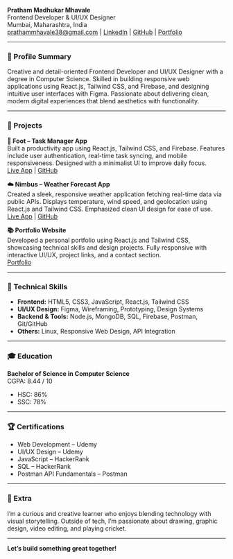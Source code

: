 **Pratham Madhukar Mhavale**  
Frontend Developer & UI/UX Designer  
Mumbai, Maharashtra, India  
[prathammhavale38@gmail.com](mailto:prathammhavale38@gmail.com) | [LinkedIn](https://www.linkedin.com/in/pratham-mhavale/) | [GitHub](https://github.com/Victorblade38) | [Portfolio](https://prathammhavale.vercel.app/)

---

### 🌟 Profile Summary
Creative and detail-oriented Frontend Developer and UI/UX Designer with a degree in Computer Science. Skilled in building responsive web applications using React.js, Tailwind CSS, and Firebase, and designing intuitive user interfaces with Figma. Passionate about delivering clean, modern digital experiences that blend aesthetics with functionality.

---

### 🚀 Projects

**📅 Foot – Task Manager App**  
Built a productivity app using React.js, Tailwind CSS, and Firebase. Features include user authentication, real-time task syncing, and mobile responsiveness. Designed with a minimalist UI to improve daily focus.  
[Live App](https://todo-vite-project.vercel.app/login) | [GitHub](https://github.com/Victorblade38)

**☁️ Nimbus – Weather Forecast App**  
Created a sleek, responsive weather application fetching real-time data via public APIs. Displays temperature, wind speed, and geolocation using React.js and Tailwind CSS. Emphasized clean UI design for ease of use.  
[Live App](https://weather-app-phi-six-88.vercel.app/) | [GitHub](https://github.com/Victorblade38)

**📚 Portfolio Website**  
Developed a personal portfolio using React.js and Tailwind CSS, showcasing technical skills and design projects. Fully responsive with interactive UI/UX, project links, and a contact section.  
[Portfolio](https://prathammhavale.vercel.app/)

---

### 🔧 Technical Skills
- **Frontend:** HTML5, CSS3, JavaScript, React.js, Tailwind CSS
- **UI/UX Design:** Figma, Wireframing, Prototyping, Design Systems
- **Backend & Tools:** Node.js, MongoDB, SQL, Firebase, Postman, Git/GitHub
- **Others:** Linux, Responsive Web Design, API Integration

---

### 🎓 Education
**Bachelor of Science in Computer Science**  
CGPA: 8.44 / 10
- HSC: 86%  
- SSC: 78%

---

### 🏆 Certifications
- Web Development – Udemy
- UI/UX Design – Udemy
- JavaScript – HackerRank
- SQL – HackerRank
- Postman API Fundamentals – Postman

---

### 🚀 Extra
I’m a curious and creative learner who enjoys blending technology with visual storytelling. Outside of tech, I’m passionate about drawing, graphic design, video editing, and playing cricket.

---

**Let’s build something great together!**

